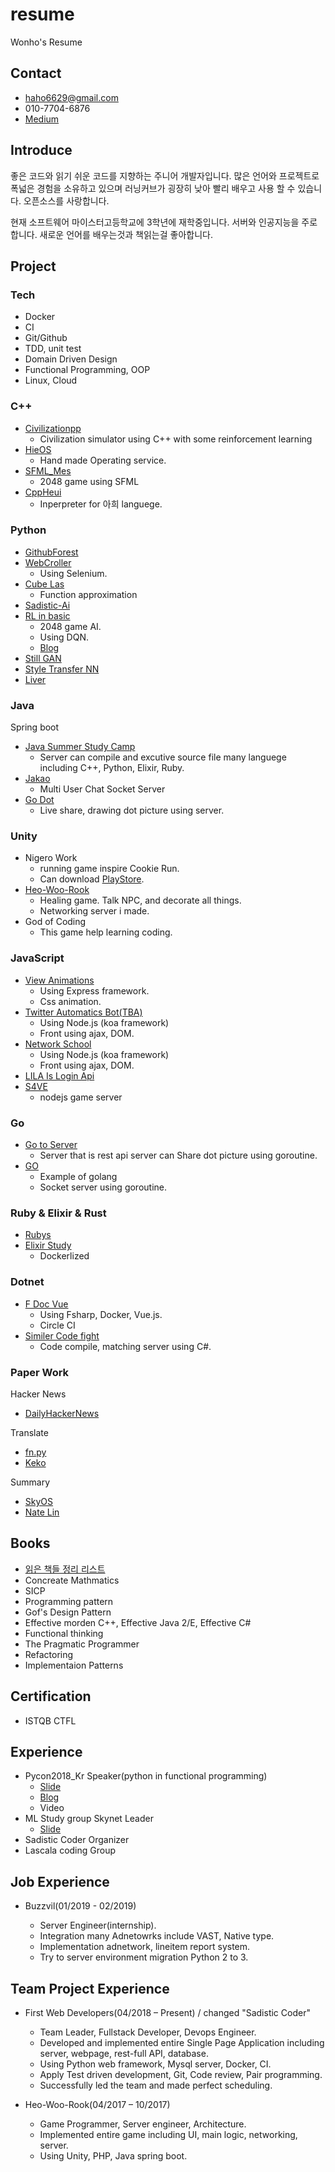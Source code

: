 # resume

Wonho's Resume

## Contact

- haho6629@gmail.com
- 010-7704-6876
- [Medium](https://medium.com/@haho6629)

## Introduce

좋은 코드와 읽기 쉬운 코드를 지향하는 주니어 개발자입니다. 많은 언어와 프로젝트로 폭넓은 경험을 소유하고 있으며 러닝커브가 굉장히 낮아 빨리 배우고 사용 할 수 있습니다. 오픈소스를 사랑합니다.

현재 소프트웨어 마이스터고등학교에 3학년에 재학중입니다. 서버와 인공지능을 주로 합니다. 새로운 언어를 배우는것과 책읽는걸 좋아합니다.

## Project

### Tech

- Docker
- CI
- Git/Github
- TDD, unit test
- Domain Driven Design
- Functional Programming, OOP
- Linux, Cloud

### C++

- [Civilizationpp](https://github.com/utilForever/Civilizationpp)
  - Civilization simulator using C++ with some reinforcement learning
- [HieOS](https://github.com/Las-Wonho/HieOS)
  - Hand made Operating service.
- [SFML_Mes](https://github.com/Las-Wonho/SFML_Mes)
  - 2048 game using SFML
- [CppHeui](https://github.com/Las-Wonho/CppHeui)
  - Inperpreter for 아희 languege.

### Python

- [GithubForest](https://github.com/Las-Wonho/GithubForest)
- [WebCroller](https://github.com/Las-Wonho/WebCroller)
  - Using Selenium.
- [Cube Las](https://github.com/Las-Desire/Cube_Las)
  - Function approximation
- [Sadistic-Ai](https://github.com/sadistic-coder/Sadistic-Ai)
- [RL in basic](https://github.com/Las-Wonho/RL-Basic)
  - 2048 game AI.
  - Using DQN.
  - [Blog](https://medium.com/@haho6629/rl-in-2048-1-d2a769f03d6d)
- [Still GAN](https://github.com/Las-Wonho/Still-GAN)
- [Style Transfer NN](https://github.com/Las-Wonho/GSM_Festival)
- [Liver](https://github.com/Las-Wonho/Livers)

### Java

Spring boot

- [Java Summer Study Camp](https://github.com/Las-Wonho/JavaStudySummerCamp)
  - Server can compile and excutive source file many languege including C++, Python, Elixir, Ruby.
- [Jakao](https://github.com/Las-Wonho/Jakao)
  - Multi User Chat Socket Server
- [Go Dot](https://github.com/Las-Wonho/cat_me_Mind)
  - Live share, drawing dot picture using server.

### Unity

- Nigero Work
  - running game inspire Cookie Run.
  - Can download [PlayStore](https://play.google.com/store/apps/details?id=com.gsmunity.windrunproject).
- [Heo-Woo-Rook](https://github.com/eaten-lose/lose)
  - Healing game. Talk NPC, and decorate all things.
  - Networking server i made.
- God of Coding
  - This game help learning coding.

### JavaScript

- [View Animations](https://github.com/Las-Wonho/ViewAnimation)
  - Using Express framework.
  - Css animation.
- [Twitter Automatics Bot(TBA)](https://github.com/Las-Wonho/TwitterAutomaticBot)
  - Using Node.js (koa framework)
  - Front using ajax, DOM.
- [Network School](https://github.com/Las-Wonho/Network_School)
  - Using Node.js (koa framework)
  - Front using ajax, DOM.
- [LILA Is Login Api](https://github.com/Las-Wonho/LILA)
- [S4VE](https://github.com/des5141/S4VE)
  - nodejs game server
  
### Go

- [Go to Server](https://github.com/Las-Wonho/GoToServer)
  - Server that is rest api server can Share dot picture using goroutine.
- [GO](https://github.com/Las-Wonho/GO)
  - Example of golang
  - Socket server using goroutine.

### Ruby & Elixir & Rust

- [Rubys](https://github.com/Las-Wonho/Rubys)
- [Elixir Study](https://github.com/Las-Wonho/ElixerStudy)
  - Dockerlized
### Dotnet

- [F Doc Vue](https://github.com/Las-Wonho/HashTag_FDocVue)
  - Using Fsharp, Docker, Vue.js.
  - Circle CI
- [Similer Code fight](https://github.com/Las-Wonho/shangus)
  - Code compile, matching server using C#.

### Paper Work

Hacker News

- [DailyHackerNews](https://github.com/Las-Wonho/dailyHackerNews)

Translate

- [fn.py](https://github.com/Las-Wonho/fn.py)
- [Keko](https://github.com/KerasKorea/KEKOxTutorial)

Summary

- [SkyOS](https://github.com/Las-Wonho/SkyOS)
- [Nate Lin](https://github.com/Las-Wonho/Nete_Lin)

## Books

- [읽은 책들 정리 리스트](https://github.com/sadistic-coder/BookLibrary/blob/master/infomation.md)
- Concreate Mathmatics
- SICP
- Programming pattern
- Gof's Design Pattern
- Effective morden C++, Effective Java 2/E, Effective C#
- Functional thinking
- The Pragmatic Programmer
- Refactoring
- Implementaion Patterns

## Certification

- ISTQB CTFL

## Experience

- Pycon2018_Kr Speaker(python in functional programming)
  - [Slide](https://www.slideshare.net/wonhoha/pyconkr2018-functional-programming)
  - [Blog](https://medium.com/@haho6629/pycon2018-%EB%B0%9C%ED%91%9C-%ED%9B%84%EA%B8%B0-8d2ecba2e6ca)
  - Video
- ML Study group Skynet Leader
  - [Slide](https://docs.google.com/presentation/d/1nBHAwPBKc_TKbvphfVfav_NjHb3dpVVKK2cIikxSRQw/edit?usp=sharing)
- Sadistic Coder Organizer
- Lascala coding Group

## Job Experience

- Buzzvil(01/2019 - 02/2019)

  - Server Engineer(internship).
  - Integration many Adnetowrks include VAST, Native type.
  - Implementation adnetwork, lineitem report system.
  - Try to server environment migration Python 2 to 3.
  
## Team Project Experience

- First Web Developers(04/2018 – Present) / changed "Sadistic Coder"

  - Team Leader, Fullstack Developer, Devops Engineer.
  - Developed and implemented entire Single Page Application including server, webpage, rest-full API, database.
  - Using Python web framework, Mysql server, Docker, CI.
  - Apply Test driven development, Git, Code review, Pair programming.
  - Successfully led the team and made perfect scheduling.

- Heo-Woo-Rook(04/2017 – 10/2017)

  - Game Programmer, Server engineer, Architecture.
  - Implemented entire game including UI, main logic, networking, server.
  - Using Unity, PHP, Java spring boot.
